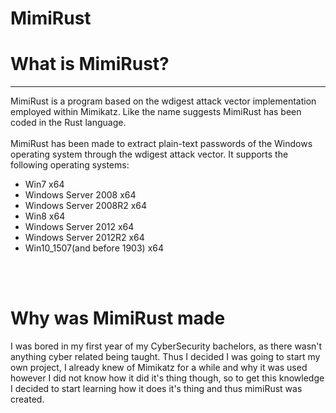 # MimiRust

<h1>What is MimiRust?</h1>
<hr>
<p>MimiRust is a program based on the wdigest attack vector implementation employed within Mimikatz. Like the name suggests MimiRust has been coded in the Rust language.<br><br> MimiRust has been made to extract plain-text passwords of the Windows operating system through the wdigest attack vector. It supports the following operating systems:</p>
<ul>
  <li>Win7 x64</li>
  <li>Windows Server 2008 x64</li>
  <li>Windows Server 2008R2 x64</li>
  <li>Win8 x64</li>
  <li>Windows Server 2012 x64</li>
  <li>Windows Server 2012R2 x64</li>
  <li>Win10_1507(and before 1903) x64</li>
</ul>
<br><br>
<h1>Why was MimiRust made</h1>
<p>I was bored in my first year of my CyberSecurity bachelors, as there wasn't anything cyber related being taught. Thus I decided I was going to start my own project, I already knew of Mimikatz for a while and why it was used however I did not know how it did it's thing though, so to get this knowledge I decided to start learning how it does it's thing and thus mimiRust was created.</p>
